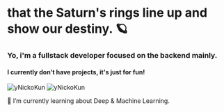 <h1>that the Saturn's rings line up and show our destiny. 🪐</h1>
<h3>Yo, i'm a fullstack developer focused on the backend mainly.</h3>
<h4>I currently don't have projects, it's just for fun!</h4>
<a>
<img src="https://github-readme-stats.vercel.app/api?username=yNickoKun&show_icons=true&theme=material-palenight&count_private=true" alt="yNickoKun" />
</a>
<a>
<img src="https://github-readme-stats.vercel.app/api/top-langs/?username=yNickoKun&layout=compact&theme=material-palenight" alt="yNickoKun" />
</a>
<br/>

🌱 I’m currently learning about Deep & Machine Learning.

